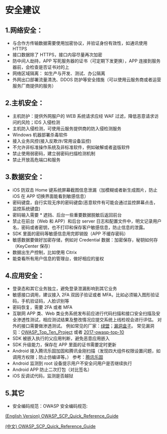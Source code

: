 # 安全建议

## 1.网络安全：
* 与合作方传输数据需要使用加密协议，并验证身份有效性，如通讯使用 HTTPS
* 接口数据除了 HTTPS，接口内容尽量再次加密
* 防中间人劫持，APP 写死服务器的证书（可定期下发更换），APP 连接到服务器前，会检查是否证书对的上
* 网络区域隔离： 如生产与开发、测试、办公隔离
* 外网出口部署流量清洗、DDOS 防护等安全措施（可以使用云服务商或者运营服务厂商提供的服务）

## 2.主机安全：
* 主机防护：提供外网服户的 WEB 系统请求应经 WAF 过滤，降低恶意请求访问的风险；IDS 入侵检测
* 主机防入侵检测，可使用云服务提供商的防入侵检测服务
* Windows 机器部署杀毒软件
* 接入业务风控(接入反欺诈/常用设备监控)
* 不允许非标准操作系统及非标准软件，例如破解或者盗版软件
* 禁止使用弱密码，建立弱密码扫描检测机制
* 禁止开放高危端口和服务

## 3.数据安全：
* iOS 防双击 Home 键系统屏幕截图信息泄漏（加模糊或者新生成图片，防止 iOS 在 APP 切换界面能看到敏感信息）
* 密码键盘，自行实现无序的密码键盘(恶意软件有可能会通过监控屏幕点击，监控系统键盘)
* 密码输入需要 * 遮挡、后台一些重要数据脱敏后返回前台
* 禁止在前台（Web 和 APP）和后台 server 日志和配置文件中，明文记录用户名，密码或者密钥，也不打印和保存客户敏感信息，防止信息的泄露。
* SDK 里面的密码等敏感信息用完即销毁（APP 不缓存密码）
* 敏感数据要做好加密存储，例如对 Credential 数据：加密保存，秘钥如何存（KeyCenter 保存）
* 数据出生产控制，比如使用 Citrix
* 能查看所有用户信息的管理台，做好相应的鉴权

## 4.应用安全：
* 登录态和其它业务独立，避免登录泄漏影响到其它业务
* 敏感接口调用，建议接入 2FA 双因子验证或者 MFA，比如必须输入图形验证码，手机验证码，人脸识别等
* 密码恢复，需要 2FA 或者 MFA
* 互联网 APP 类、Web 类业务系统发布前应进行代码扫描和接口安全扫描及安全渗透性测试，相应测试结果及整改情况应提交系统上线检视会进行评估。 对外的接口需要做渗透测试。
例如常见的厂家：[绿盟](http://www.nsfocus.com.cn/)；[漏洞盒子](https://www.vulbox.com/)。
常见漏洞见：[OWASP_Top_Ten_Project](https://www.owasp.org/index.php/Category:OWASP_Top_Ten_Project) 或者 [2017-owasp-top-10](https://owasp.org/www-project-top-ten)
* SDK 被嵌入执行的父应用判断，避免恶意应用嵌入
* SDK 升级能力，保存在 APP 里面的证书需要定时更新
* Android 接入腾讯乐固加固和腾讯金刚扫描（发现四大组件权限设置问题，如调用方权限；防止仿编译等。）
参考：[腾讯乐固](http://wiki.open.qq.com/wiki/%E5%BA%94%E7%94%A8%E5%8A%A0%E5%9B%BA)
* Android 监测到 root 设备提示用户不安全问用户是否继续执行
* Android APP 防止二次打包（对比签名）
* iOS 反调试代码，监测是否越狱

## 5.其它
* 安全编码规范：OWASP 安全编码规范:

 [(English Version) OWASP_SCP_Quick_Reference_Guide](https://owasp.org/www-pdf-archive/OWASP_SCP_Quick_Reference_Guide_v2.pdf) 

[(中文) OWASP_SCP_Quick_Reference_Guide](https://owasp.org/www-pdf-archive/OWASP_SCP_Quick_Reference_Guide_%28Chinese%29.pdf)
